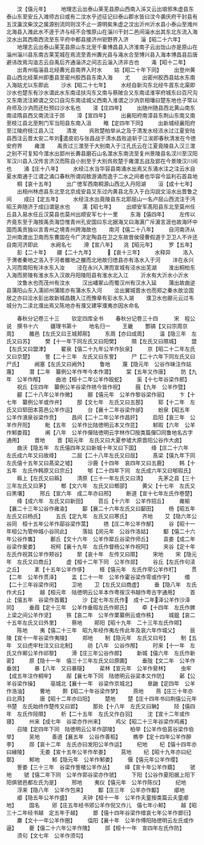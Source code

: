 <!-- { "loadSidebar": true } -->
　　汶【僖元年】
　　地理志云出泰山莱芜县原山西南入泲又云出琅邪朱虚县东泰山东至安丘入潍师古曰或有二汶水乎述征记曰泰山郡水皆曰汶今袭庆府干封县有五汶瀛汶柴汶之属源别流同则汶不止一源明矣朱虚之汶出沂州沂水县小泰山至潍州北海县入潍此水不逹于济与经不合惟原山在淄川干封二邑间淄水出其东北东流入海汶水出其西南西流至东平府中都县接济州钜野界入济
　　淄【昭二十六年】
　　地理志云出泰山莱芜县原山东北至千乗博昌县入济淮南子云出饴山亦是原山在淄州淄川县东南古莱芜城在焉流至青州夀光县与渑水合至博兴县入海本博昌县后唐避讳改焉沟洫志云自禹后齐通淄济之间志云淄入济非古也
　　渑【昭十二年】
　　出青州临淄县北经夀光县南界入时水
　　姑【昭二十年下同】
　　出登州黄县山西北经莱州即墨县至密州胶西县东南入海
　　尤
　　出密州胶西县姑水东南入海姑尤以东即此
　　沙水【昭二十七年】
　　水经自新沟东北经牛首东北渠即沙水也楚东有沙水谓此水东南迳扶沟东又南与蔡陂合又东南迳淮寜府城东曰百尺沟又东南流注颍谓之交口自沟东南迳城父西南入淮谓之沙汭京相璠曰楚东地也子常以舟师及沙汭而还杜预曰沙水名也
　　溠【庄四年】
　　出随州随县西北黄山南东南迳隋县西又南流注于郧
　　漳【宣四年】
　　出襄阳府南漳县东荆山东南又南至枝江县北至荆门军当阳县东南入沮
　　睢【定四年下同】
　　出新城经襄阳府至江陵府枝江县入江
　　清发
　　呉败楚柏举从之及于清发水经涢水过江夏安陆县西注云晋太安二年刘遣皮初与张昌战于清水昌败追斩于江涘即春秋清发在今徳安府界
　　雍澨
　　禹贡过三澨至于大别南入于江孔氏云在江夏竟陵县入汉三澨之别不可复知今澨水出郢州长夀县磨石山名澨水东南流至复州景陵县名汊川至汉阳军汉川县入汉传言济汉而陈自小别至于大别呉败楚于雍澨五战及郢在今景陵汉川间也
　　涌【庄十八年】
　　水经江水当华容县南涌水出焉又东涌水注之注云水自夏水南通于江谓之涌口春秋所谓阎敖游涌而逸于二水之间者也华容今监利石首县地
　　桐【哀十五年】
　　出广徳军西南桐源山西北入丹阳湖
　　洹【成十七年】
　　出相州林虑县东北至北京成安县又东过内黄县北东入于白沟説文洹水出晋鲁之间
　　成臼【定五年】
　　水经注水出竟陵县东北耶屈山一名卢屈山西流注于沔昭王奔随济于成臼谓是水也
　　濡【昭七年】
　　出顺安军髙阳县东北至莫州任丘县入易水任丘汉莫县也莫州出顺安军七十一里
　　东海【僖四年】
　　左传以齐竟东至于海按禹贡海岱惟青州孔安国曰东北据海又曰海濵广斥濵言涯也故海环中国而禹贡独以言青州之境青州跨海故也
　　南河【僖二十八年】
　　自河南济从卫州南渡出卫南而东曹国在今广济定陶县在卫之东故晋侯侵曹假道于卫卫人不许还自南河济即此
　　水阙名七
　　滑【宣八年】　　洮【昭元年】　　　罗【五年】
　　彭【二十年】　　鬷【二十九年】　　　【哀十三年】
　　水释异
　　洛入于渭者秦地之洛入于河者雒地之雒而北地故归徳县亦有洛水入于河
　　沣在永兴入河而南阳有沣水东入汝
　　泾在永兴入渭而宣城有泾水出芜湖
　　淮出桐柏东入海而房陵有淮水东入汉故丹阳陵阳县有淮水北入江
　　沂水有大沂水小沂水
　　汶鲁水也而茂州有汶水
　　汉出嶓冢山而蜀汉州有汉水入延
　　蒲出故曲逆县蒲阳山东入濡祁州蒲隂亦有蒲水东入河
　　浍出翼城晋水也而郑之秦水故浍国居之亦曰浍水彭出故新城昌魏入江而豫章有彭水东入湖
　　濮卫水也郦元云过韦城分为二渎北濮出焉又陈地亦有濮又建寜濮夷亦因水命名

　　春秋分记卷三十三
　　钦定四库全书
　　春秋分记卷三十四　　　宋　程公说　撰书十六
　　疆理书第十
　　地名归一
　　王畿
　　酆镐【又曰宗周京周】
　　雒邑【左氏又曰王城郏鄏】
　　东周【亦曰成周】
　　温【隐三年　左氏又曰苏】
　　樊【十一年下同左氏又曰阳樊】
　　隰【左氏又曰隰城】
　　盟【左氏又曰盟津】
　　翟泉【僖二十九年公羊作狄泉】
　　京【昭二十二年左氏又曰京楚】
　　訾【二十三年　左氏又曰东訾】
　　尸【二十六年下同左氏又曰尸氏】
　　阙塞【左氏又曰阙外】
　　鲁地
　　蔑【隐元年　公谷作昧注作姑蔑】
　　潜【二年　纂例公羊作岑今本作潜】
　　棠【五年又作唐】
　　防【九年　公羊作邴】
　　曲池【桓十二年公羊作殴蛇】
　　奚【十七年谷梁作郎】
　　祝丘【庄四年　纂例公羊谷梁作禚今皆作祝】
　　蔇【九年　公羊作暨】
　　郿【二十八年公羊作微】
　　郦【僖元年　公羊作黎谷梁作丽】
　　卞【十七年　纂例公羊或作弁】
　　郚【文七年　左氏又曰五郚】
　　郓【十二年　左氏又曰郓田本莒邑公羊作运】
　　台【襄十二年谷梁作邰】
　　蚡泉【昭五年　公羊作濆泉谷梁作贲】
　　昌间【二十二年公羊作昌奸】
　　启阳【哀三年　公羊作开阳】
　　毗【五年　公羊作比陆徳明云本又作芘】
　　邾瑕【六年　公羊作邾娄葭】
　　阐【八年　公羊作僤陆徳明云字林作□按类篇僤□同鲁地名古字通用】
　　晋地
　　晋【昭元年　左氏又曰大夏参墟大原晋阳公谷作大卤】
　　曲沃【隐五年　左氏僖四年又曰新城十年又曰下国】
　　绛【庄二十六年　左氏成六年又曰故绛】
　　二屈【二十八年左氏又曰屈】
　　髙梁【僖九年下同　左氏僖十五年又曰髙梁之墟】
　　沙鹿【十四年　哀四年又曰五鹿】
　　韩【十五年　左氏作韩原又曰宗丘】
　　郇【二十四年下同　左氏成六年又曰郇瑕氏】
　　緜上【左氏又曰緜】
　　清原【三十一年左氏又曰清】
　　先茅之县【三十三年左氏又曰茅】
　　郫【文六年　左氏又曰郫邵】
　　黄父【十七年　左氏又曰黒壤】
　　邢丘【宣六年　成二年亦曰邢】
　　断道【宣十七年左氏作卷楚】
　　绛【成六年　左氏又曰新田】
　　苕丘【十六年　公羊作招丘】
　　雍榆【襄二十三年公谷作雍渝】
　　鄐【襄二十六年左氏又曰鄐田】
　　杨【昭五年　左氏又曰杨氏】
　　五氏【定九年　左氏又曰寒氏】
　　齐地
　　艾【隐六年公谷同　桓十五年公羊作鄗谷梁作蒿】
　　禚【庄二年公羊作郜】
　　谷【昭十一年桓公为管仲城小谷同此】
　　落姑【闵元年　公谷作洛姑】
　　酅【僖二十六年公谷作巂】
　　郪丘【文十六年　公羊作犀丘谷梁作师丘】
　　袁娄【成二年　谷梁作爰娄】
　　祝柯【襄十九年　左氏作督杨公羊作祝阿】
　　夹谷【定十年　左氏作祝其公羊作颊谷】
　　犂【哀十年　左传又曰隰】
　　宋地
　　宋【隐元年　左氏又曰商丘】
　　虚【桓十二年下同　公羊作郯】
　　谷丘【左氏作句渎之丘】
　　袲【十五年公羊作侈】
　　柽【僖元年　左氏作荦公羊作朾】
　　贯【二年　公羊作贯泽】
　　盂【二十一年　公羊作霍谷梁作雩或作宇】
　　缗【二十三年谷梁作闵】
　　卫地
　　卫【左氏又曰商虚】
　　垂【隐八年　左氏作犬丘】
　　越【桓元年　陆徳明云公羊本作粤按汉书越作粤古字通用】
　　首止【僖五年　谷梁作首戴】
　　沙【定七年左氏作　成十二年泽公羊作沙泽同】
　　垂葭【定十三年　公羊作垂瑕左氏作郥氏】
　　牵【十四年　左氏作脾上梁之间公羊作坚】
　　铁【哀二年　公羊作栗纂例云或作秩】
　　城鉏【哀二十五年左氏又曰外里】
　　蔡地
　　郥阳【昭十九年　二十三年左氏作郥】
　　陈地
　　夷【僖二十三年　昭九年经作夷左传此年及哀六年作城父】
　　辰陵【宣十一年谷梁作夷陵】
　　郑地
　　制【隐元年　左氏又曰号】
　　制【五年　又曰虎牢杜注又曰北制】
　　祊【八年　公谷作邴】
　　时来【十一年　左氏又作郲公羊作祁黎】
　　滑【庄三年公谷作郎】
　　新城【僖六年　左氏作新密】
　　原【隐十一年　僖三十三年左氏又曰原圃】
　　垂陇【文二年　公羊作垂敛】
　　暴【八年　又曰暴隧】
　　棐林【宣元年　公羊作斐林】
　　虫牢【成五年注作桐牢】
　　鄬【襄七年下同　陆徳明云谷梁本又作防】
　　鄵【公羊谷梁作操】
　　亳城北【襄十一年　谷梁作京城北】
　　臯鼬【定四年　公羊作浩油】
　　曹地
　　鄸【昭二十年谷梁作梦】
　　燕地
　　燕【庄三十年亦曰北燕】
　　唐【昭十二年亦曰阳】
　　楚地
　　楚【庄十四年书曰荆僖公元年书楚　左氏始终作楚传又曰郢】
　　那处【十八年　左氏又曰聃】
　　陉【僖四年　左氏作陉隰】
　　析【二十五年　左氏又作白羽】
　　沈【宣十二年或作寝】
　　州来【成七年　谷梁亦作州来】
　　鸡父【昭二十三年谷梁作鸡甫】
　　召陵【定四年下同　陆徳明云公羊作邵陵】
　　柏举【公羊作伯莒谷梁作伯举】
　　吴地
　　善道【襄五年　公谷作善稻】
　　檇李【定十四年公羊作醉李】
　　郧【哀十二年　左氏亦曰发阳公羊作运】
　　杞地
　　杞【僖十四年亦曰縁陵】
　　无娄【宣十五年公羊作牟娄】
　　莒地
　　纪【昭十九年亦曰纪鄣】
　　邾地
　　邾【隐元年　公羊作邾娄】
　　偃【僖元年公羊作缨】
　　訾娄【三十三年　谷梁作訾楼公羊作丛】
　　绎【宣十年公羊作蘱】
　　虢地
　　虢【僖二年下同　公羊作郭谷梁亦作虢】
　　下阳【公谷作夏阳据上阳下阳俱虢邑都左氏为是】
　　邢地
　　夷仪【僖元年　公羊作陈仪】
　　纪地
　　浮来【隐八年　公羊作包来】
　　酅【庄三年　公羊亦作酅】
　　郕地
　　郕【隐五年公羊作盛】
　　夫钟【桓十一年　公羊作夫童按类篇云夫童郕地】
　　国名
　　郳【庄五年经书郳公羊作倪又作儿　僖七年小邾】
　　越【昭三十二年经书越　定五年于越】
　　鄫【僖十四年谷梁作缯哀七年公羊作鄫衍】
　　麇【文十一年公羊作圈】
　　偪阳【襄十年　公羊作傅阳陆徳明云左氏或作逼】
　　夔【僖二十六年公羊作隗】
　　郧【桓十一年　宣四年左氏作防】
　　须句【文七年　公羊作须勾】
